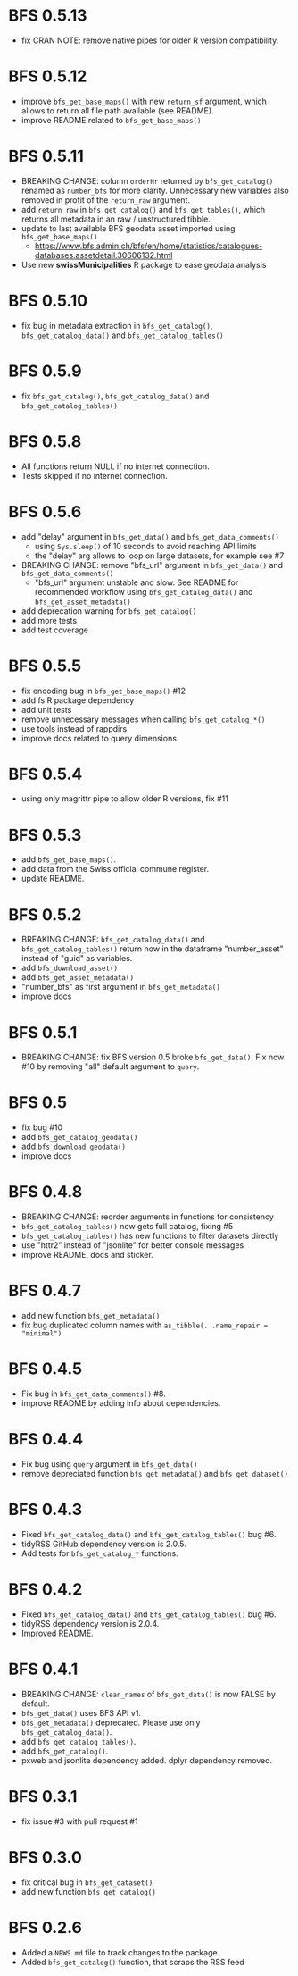 # BFS 0.5.13
- fix CRAN NOTE: remove native pipes for older R version compatibility.

# BFS 0.5.12
- improve `bfs_get_base_maps()` with new `return_sf` argument,
  which allows to return all file path available (see README).
- improve README related to `bfs_get_base_maps()`

# BFS 0.5.11
- BREAKING CHANGE: column `orderNr` returned by `bfs_get_catalog()` renamed 
  as `number_bfs` for more clarity. Unnecessary new variables also removed in
  profit of the `return_raw` argument.
- add `return_raw` in `bfs_get_catalog()` and `bfs_get_tables()`, which returns
  all metadata in an raw / unstructured tibble.
- update to last available BFS geodata asset imported using `bfs_get_base_maps()`
  - https://www.bfs.admin.ch/bfs/en/home/statistics/catalogues-databases.assetdetail.30606132.html
- Use new **swissMunicipalities** R package to ease geodata analysis 

# BFS 0.5.10
- fix bug in metadata extraction in `bfs_get_catalog()`, 
  `bfs_get_catalog_data()` and `bfs_get_catalog_tables()`

# BFS 0.5.9
- fix `bfs_get_catalog()`, `bfs_get_catalog_data()` and `bfs_get_catalog_tables()`

# BFS 0.5.8
- All functions return NULL if no internet connection.
- Tests skipped if no internet connection.

# BFS 0.5.6
- add "delay" argument in `bfs_get_data()` and `bfs_get_data_comments()`
  - using `Sys.sleep()` of 10 seconds to avoid reaching API limits
  - the "delay" arg allows to loop on large datasets, for example see #7
- BREAKING CHANGE: remove "bfs_url" argument in `bfs_get_data()` and
  `bfs_get_data_comments()`
  - "bfs_url" argument unstable and slow. See README for recommended workflow 
    using `bfs_get_catalog_data()` and `bfs_get_asset_metadata()`
- add deprecation warning for `bfs_get_catalog()`
- add more tests
- add test coverage

# BFS 0.5.5
- fix encoding bug in `bfs_get_base_maps()` #12
- add fs R package dependency
- add unit tests
- remove unnecessary messages when calling `bfs_get_catalog_*()`
- use tools instead of rappdirs
- improve docs related to query dimensions

# BFS 0.5.4
- using only magrittr pipe to allow older R versions, fix #11

# BFS 0.5.3
- add `bfs_get_base_maps()`.
- add data from the Swiss official commune register.
- update README.

# BFS 0.5.2
- BREAKING CHANGE: `bfs_get_catalog_data()` and `bfs_get_catalog_tables()` return now in the dataframe "number_asset" instead of "guid" as variables.
- add `bfs_download_asset()`
- add `bfs_get_asset_metadata()`
- "number_bfs" as first argument in `bfs_get_metadata()`
- improve docs

# BFS 0.5.1
- BREAKING CHANGE: fix BFS version 0.5 broke `bfs_get_data()`. Fix now #10 by removing "all" default argument to `query`.

# BFS 0.5
- fix bug #10
- add `bfs_get_catalog_geodata()`
- add `bfs_download_geodata()`
- improve docs

# BFS 0.4.8
- BREAKING CHANGE: reorder arguments in functions for consistency
- `bfs_get_catalog_tables()` now gets full catalog, fixing #5
- `bfs_get_catalog_tables()` has new functions to filter datasets directly
- use "httr2" instead of "jsonlite" for better console messages
- improve README, docs and sticker.

# BFS 0.4.7
- add new function `bfs_get_metadata()`
- fix bug duplicated column names with `as_tibble(. .name_repair = "minimal")` 

# BFS 0.4.5
- Fix bug in `bfs_get_data_comments()` #8.
- improve README by adding info about dependencies.

# BFS 0.4.4
- Fix bug using `query` argument in `bfs_get_data()`
- remove depreciated function `bfs_get_metadata()` and `bfs_get_dataset()`

# BFS 0.4.3
* Fixed `bfs_get_catalog_data()` and `bfs_get_catalog_tables()` bug #6.
* tidyRSS GitHub dependency version is 2.0.5.
* Add tests for `bfs_get_catalog_*` functions.

# BFS 0.4.2
* Fixed `bfs_get_catalog_data()` and `bfs_get_catalog_tables()` bug #6.
* tidyRSS dependency version is 2.0.4.
* Improved README.

# BFS 0.4.1

* BREAKING CHANGE: `clean_names` of `bfs_get_data()` is now FALSE by default.
* `bfs_get_data()` uses BFS API v1.
* `bfs_get_metadata()` deprecated. Please use only `bfs_get_catalog_data()`.
* add `bfs_get_catalog_tables()`.
* add `bfs_get_catalog()`.
* pxweb and jsonlite dependency added. dplyr dependency removed.

# BFS 0.3.1

* fix issue #3 with pull request #1

# BFS 0.3.0

* fix critical bug in `bfs_get_dataset()`
* add new function `bfs_get_catalog()`

# BFS 0.2.6

* Added a `NEWS.md` file to track changes to the package.
* Added `bfs_get_catalog()` function, that scraps the RSS feed
